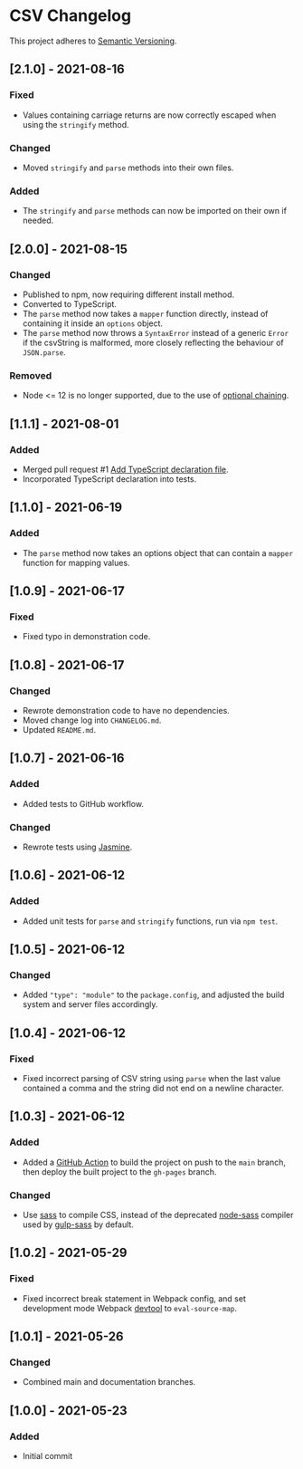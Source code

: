 # CSV Changelog

This project adheres to [Semantic Versioning](https://semver.org/spec/v2.0.0.html).

## [2.1.0] - 2021-08-16

### Fixed

* Values containing carriage returns are now correctly escaped when using the `stringify` method.

### Changed

* Moved `stringify` and `parse` methods into their own files.

### Added

* The `stringify` and `parse` methods can now be imported on their own if needed.

## [2.0.0] - 2021-08-15

### Changed

* Published to npm, now requiring different install method.
* Converted to TypeScript.
* The `parse` method now takes a `mapper` function directly, instead of containing it inside an `options` object.
* The `parse` method now throws a `SyntaxError` instead of a generic `Error` if the csvString is malformed, more closely reflecting the behaviour of `JSON.parse`.

### Removed

* Node <= 12 is no longer supported, due to the use of [optional chaining](https://developer.mozilla.org/en-US/docs/Web/JavaScript/Reference/Operators/Optional_chaining).

## [1.1.1] - 2021-08-01

### Added

* Merged pull request #1 [Add TypeScript declaration file](https://github.com/Cipscis/csv/pull/1).
* Incorporated TypeScript declaration into tests.

## [1.1.0] - 2021-06-19

### Added

* The `parse` method now takes an options object that can contain a `mapper` function for mapping values.

## [1.0.9] - 2021-06-17

### Fixed

* Fixed typo in demonstration code.

## [1.0.8] - 2021-06-17

### Changed

* Rewrote demonstration code to have no dependencies.
* Moved change log into `CHANGELOG.md`.
* Updated `README.md`.

## [1.0.7] - 2021-06-16

### Added

* Added tests to GitHub workflow.

### Changed

* Rewrote tests using [Jasmine](https://jasmine.github.io/).

## [1.0.6] - 2021-06-12

### Added

* Added unit tests for `parse` and `stringify` functions, run via `npm test`.

## [1.0.5] - 2021-06-12

### Changed

* Added `"type": "module"` to the `package.config`, and adjusted the build system and server files accordingly.

## [1.0.4] - 2021-06-12

### Fixed

* Fixed incorrect parsing of CSV string using `parse` when the last value contained a comma and the string did not end on a newline character.

## [1.0.3] - 2021-06-12

### Added

* Added a [GitHub Action](https://docs.github.com/en/actions) to build the project on push to the `main` branch, then deploy the built project to the `gh-pages` branch.

### Changed

* Use [sass](https://www.npmjs.com/package/sass) to compile CSS, instead of the deprecated [node-sass](https://www.npmjs.com/package/node-sass) compiler used by [gulp-sass](http://www.npmjs.com/package/gulp-sass) by default.

## [1.0.2] - 2021-05-29

### Fixed

* Fixed incorrect break statement in Webpack config, and set development mode Webpack [devtool](https://webpack.js.org/configuration/devtool/) to `eval-source-map`.

## [1.0.1] - 2021-05-26

### Changed

* Combined main and documentation branches.

## [1.0.0] - 2021-05-23

### Added

* Initial commit

